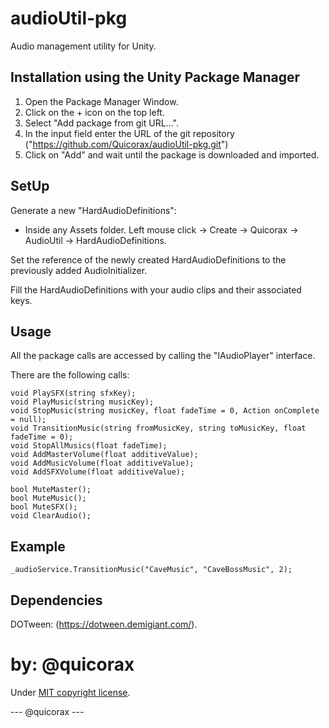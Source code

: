 # audioUtil-pkg
Audio management utility for Unity.

## Installation using the Unity Package Manager
1. Open the Package Manager Window. 
2. Click on the + icon on the top left.
3. Select "Add package from git URL...".
4. In the input field enter the URL of the git repository ("https://github.com/Quicorax/audioUtil-pkg.git")
5. Click on "Add" and wait until the package is downloaded and imported.

## SetUp
Generate a new "HardAudioDefinitions":
- Inside any Assets folder. Left mouse click -> Create -> Quicorax -> AudioUtil -> HardAudioDefinitions.

Set the reference of the newly created HardAudioDefinitions to the previously added AudioInitializer.

Fill the HardAudioDefinitions with your audio clips and their associated keys.

## Usage
All the package calls are accessed by calling the "IAudioPlayer" interface.

There are the following calls:
```
void PlaySFX(string sfxKey);
void PlayMusic(string musicKey);
void StopMusic(string musicKey, float fadeTime = 0, Action onComplete = null);
void TransitionMusic(string fromMusicKey, string toMusicKey, float fadeTime = 0);
void StopAllMusics(float fadeTime);
void AddMasterVolume(float additiveValue);
void AddMusicVolume(float additiveValue);
void AddSFXVolume(float additiveValue);

bool MuteMaster();
bool MuteMusic();
bool MuteSFX();
void ClearAudio();
```
## Example
``` 
_audioService.TransitionMusic("CaveMusic", "CaveBossMusic", 2);
```

## Dependencies
DOTween: (https://dotween.demigiant.com/).

# by: @quicorax
Under [MIT copyright license](https://github.com/Quicorax/jamUtils-pkg/blob/main/LICENSE.txt).

--- @quicorax ---

